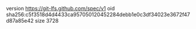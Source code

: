 version https://git-lfs.github.com/spec/v1
oid sha256:c5f3518d4d4433ca957050120452284debb1e0c3df34023e3672f47d87a85e42
size 3728

